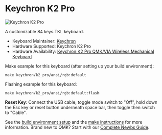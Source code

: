 # Keychron K2 Pro

![Keychron K2 Pro](https://cdn.shopify.com/s/files/1/0059/0630/1017/t/5/assets/keychronk8proqmkviawirelessmechanicalkeyboard4-1670300101659.jpg?v=1670300103)

A customizable 84 keys TKL keyboard.

* Keyboard Maintainer: [Keychron](https://github.com/keychron)
* Hardware Supported: Keychron K2 Pro
* Hardware Availability: [Keychron K2 Pro QMK/VIA Wireless Mechanical Keyboard](https://www.keychron.com/products/keychron-k2-pro-qmk-via-wireless-mechanical-keyboard)

Make example for this keyboard (after setting up your build environment):

    make keychron/k2_pro/ansi/rgb:default

Flashing example for this keyboard:

    make keychron/k2_pro/ansi/rgb:default:flash

**Reset Key**: Connect the USB cable, toggle mode switch to "Off", hold down the *Esc* key or reset button underneath space bar, then toggle then switch to "Cable".

See the [build environment setup](https://docs.qmk.fm/#/getting_started_build_tools) and the [make instructions](https://docs.qmk.fm/#/getting_started_make_guide) for more information. Brand new to QMK? Start with our [Complete Newbs Guide](https://docs.qmk.fm/#/newbs).
